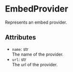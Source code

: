 # EmbedProvider
Represents an embed provider.

## Attributes
- ``name``: str \
The name of the provider.
- ``url``: str \
The url of the provider.